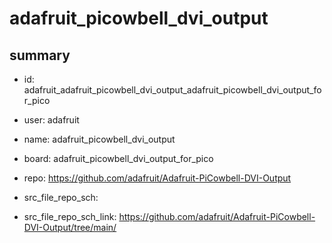 # adafruit_picowbell_dvi_output
 
## summary 
* id: adafruit_adafruit_picowbell_dvi_output_adafruit_picowbell_dvi_output_for_pico
* user: adafruit
* name: adafruit_picowbell_dvi_output
* board: adafruit_picowbell_dvi_output_for_pico
* repo: https://github.com/adafruit/Adafruit-PiCowbell-DVI-Output



* src_file_repo_sch: 
* src_file_repo_sch_link: https://github.com/adafruit/Adafruit-PiCowbell-DVI-Output/tree/main/






